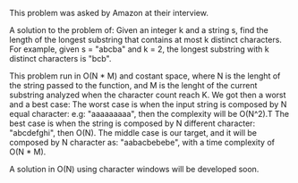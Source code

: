 This problem was asked by Amazon at their interview.

A solution to the problem of: Given an integer k and a string s, find the length of the longest substring that contains 
at most k distinct characters.
For example, given s = "abcba" and k = 2, the longest substring with k distinct characters is "bcb".

This problem run in O(N * M) and costant space, where N is the lenght of the string passed to the function,
and M is the lenght of the current substring analyzed when the character count reach K.
We got then a worst and a best case: The worst case is when the input string is composed by N equal character:
e.g: "aaaaaaaaa", then the complexity will be O(N^2).T
The best case is when the string is composed by N different character: "abcdefghi", then O(N).
The middle case is our target, and it will be composed by N character as: "aabacbebebe", with a time complexity of O(N * M).

A solution in O(N) using character windows will be developed soon.
